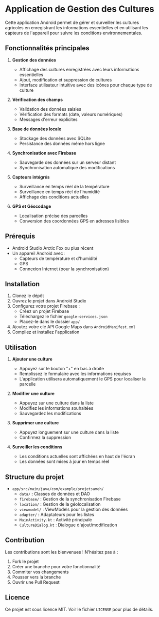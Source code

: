# Application de Gestion des Cultures

Cette application Android permet de gérer et surveiller les cultures agricoles en enregistrant les informations essentielles et en utilisant les capteurs de l'appareil pour suivre les conditions environnementales.

## Fonctionnalités principales

1. **Gestion des données**
   - Affichage des cultures enregistrées avec leurs informations essentielles
   - Ajout, modification et suppression de cultures
   - Interface utilisateur intuitive avec des icônes pour chaque type de culture

2. **Vérification des champs**
   - Validation des données saisies
   - Vérification des formats (date, valeurs numériques)
   - Messages d'erreur explicites

3. **Base de données locale**
   - Stockage des données avec SQLite
   - Persistance des données même hors ligne

4. **Synchronisation avec Firebase**
   - Sauvegarde des données sur un serveur distant
   - Synchronisation automatique des modifications

5. **Capteurs intégrés**
   - Surveillance en temps réel de la température
   - Surveillance en temps réel de l'humidité
   - Affichage des conditions actuelles

6. **GPS et Géocodage**
   - Localisation précise des parcelles
   - Conversion des coordonnées GPS en adresses lisibles

## Prérequis

- Android Studio Arctic Fox ou plus récent
- Un appareil Android avec :
  - Capteurs de température et d'humidité
  - GPS
  - Connexion Internet (pour la synchronisation)

## Installation

1. Clonez le dépôt
2. Ouvrez le projet dans Android Studio
3. Configurez votre projet Firebase :
   - Créez un projet Firebase
   - Téléchargez le fichier `google-services.json`
   - Placez-le dans le dossier `app/`
4. Ajoutez votre clé API Google Maps dans `AndroidManifest.xml`
5. Compilez et installez l'application

## Utilisation

1. **Ajouter une culture**
   - Appuyez sur le bouton "+" en bas à droite
   - Remplissez le formulaire avec les informations requises
   - L'application utilisera automatiquement le GPS pour localiser la parcelle

2. **Modifier une culture**
   - Appuyez sur une culture dans la liste
   - Modifiez les informations souhaitées
   - Sauvegardez les modifications

3. **Supprimer une culture**
   - Appuyez longuement sur une culture dans la liste
   - Confirmez la suppression

4. **Surveiller les conditions**
   - Les conditions actuelles sont affichées en haut de l'écran
   - Les données sont mises à jour en temps réel

## Structure du projet

- `app/src/main/java/com/example/projetsameh/`
  - `data/` : Classes de données et DAO
  - `firebase/` : Gestion de la synchronisation Firebase
  - `location/` : Gestion de la géolocalisation
  - `viewmodel/` : ViewModels pour la gestion des données
  - `adapter/` : Adaptateurs pour les listes
  - `MainActivity.kt` : Activité principale
  - `CultureDialog.kt` : Dialogue d'ajout/modification

## Contribution

Les contributions sont les bienvenues ! N'hésitez pas à :
1. Fork le projet
2. Créer une branche pour votre fonctionnalité
3. Commiter vos changements
4. Pousser vers la branche
5. Ouvrir une Pull Request

## Licence

Ce projet est sous licence MIT. Voir le fichier `LICENSE` pour plus de détails. 